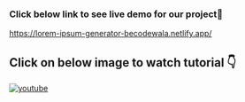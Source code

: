 ### Click below link to see live demo for our project🔗
https://lorem-ipsum-generator-becodewala.netlify.app/


## **Click on below image to watch tutorial** 👇


[![youtube](https://img.youtube.com/vi/nAJ-F-HJ0yc/0.jpg)](https://www.youtube.com/watch?v=nAJ-F-HJ0yc)
